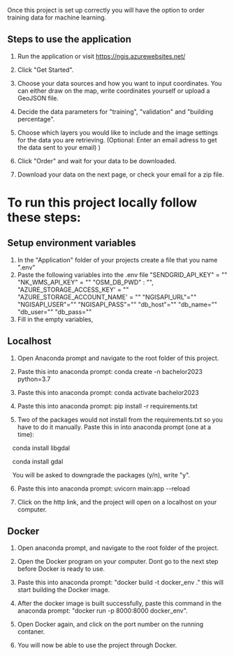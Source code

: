 Once this project is set up correctly you will have the option to order training data for machine learning.

## Steps to use the application

1. Run the application or visit https://ngis.azurewebsites.net/

2. Click "Get Started".

3. Choose your data sources and how you want to input coordinates. You can either draw on the map, write coordinates yourself or upload a GeoJSON file.

4. Decide the data parameters for "training", "validation" and "building percentage".

5. Choose which layers you would like to include and the image settings for the data you are retrieving. (Optional: Enter an email adress to get the data sent to your email)
 )
7. Click "Order" and wait for your data to be downloaded.

8. Download your data on the next page, or check your email for a zip file.

  
  

# To run this project locally follow these steps:
## Setup environment variables 

1. In the "Application" folder of your projects create a file that you name ".env"
2. Paste the following variables into the .env file
	"SENDGRID_API_KEY" = ""
	"NK_WMS_API_KEY" = ""
	"OSM_DB_PWD" : "",
	"AZURE_STORAGE_ACCESS_KEY' = ""
	"AZURE_STORAGE_ACCOUNT_NAME' = ""
	"NGISAPI_URL"=""
	"NGISAPI_USER"=""
	"NGISAPI_PASS"=""
	"db_host"=""
	"db_name=""
	"db_user=""
	"db_pass=""
3. Fill in the empty variables, 

## Localhost 

1. Open Anaconda prompt and navigate to the root folder of this project.

2. Paste this into anaconda prompt: conda create -n bachelor2023 python=3.7

3. Paste this into anaconda prompt: conda activate bachelor2023

4. Paste this into anaconda prompt: pip install -r requirements.txt

5. Two of the packages would not install from the requirements.txt so you have to do it manually. Paste this in into anaconda prompt (one at a time):

   conda install libgdal

   conda install gdal

   You will be asked to downgrade the packages (y/n), write "y".  

6. Paste this into anaconda prompt: uvicorn main:app --reload

7. Click on the http link, and the project will open on a localhost on your computer.

## Docker
  

1. Open anaconda prompt, and navigate to the root folder of the project.

2. Open the Docker program on your computer. Dont go to the next step before Docker is ready to use.

3. Paste this into anaconda prompt: "docker build -t docker_env ." this will start building the Docker image.

4. After the docker image is built successfully, paste this command in the anaconda prompt: "docker run -p 8000:8000 docker_env".

5. Open Docker again, and click on the port number on the running contaner.

6. You will now be able to use the project through Docker.
